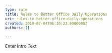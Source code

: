 ```yaml
---
type: rule
title: Rules to Better Office Daily Operations
uri: rules-to-better-office-daily-operations
created: 2019-07-04T06:10:23.0000000Z
authors: []

---
```


Enter Intro Text
